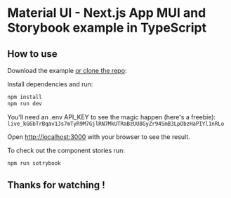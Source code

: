 # Material UI - Next.js App MUI and Storybook example in TypeScript
## How to use

Download the example [or clone the repo](https://github.com/fridaruizs/react-mui-sb-example):

Install dependencies and run:

```bash
npm install
npm run dev
```

You'll need an .env API_KEY to see the magic happen (here's a freebie): ```live_kG6bTrBqav1Js7mTyR9M7GjlRN7MkUTRaBzUU8GyZr94SmB3LpObzHaPIYl1nRLo```

Open [http://localhost:3000](http://localhost:3000) with your browser to see the result.

To check out the component stories run:

```bash
npm run sotrybook
```

## Thanks for watching !

